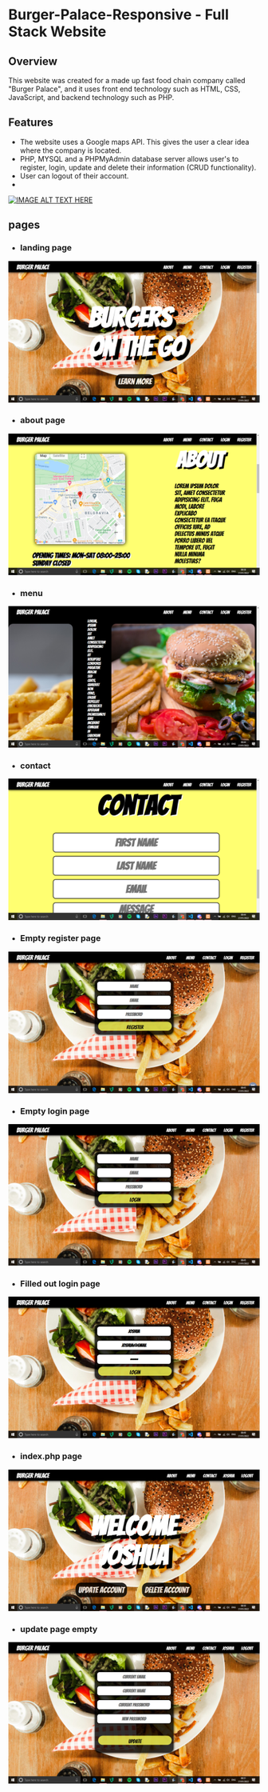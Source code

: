 # Burger-Palace-Responsive - Full Stack Website

## Overview 
This website was created for a made up fast food chain company called "Burger Palace", and it uses front end technology such as HTML, CSS, JavaScript, and backend technology such as PHP.

## Features
* The website uses a Google maps API. This gives the user a clear idea where the company is located.
* PHP, MYSQL and a PHPMyAdmin database server allows user's to register, login, update and delete their information (CRUD functionality).
* User can logout of their account.
* 

[![IMAGE ALT TEXT HERE](https://img.youtube.com/vi/7QRZxBB6FBk/0.jpg)](https://www.youtube.com/watch?v=7QRZxBB6FBk)

## pages
* ### landing page
![GitHub Logo](https://github.com/JoshuasProgramming/Burger-Palace/blob/main/readme%20images/landingpage.png)

* ### about page
![GitHub Logo](https://github.com/JoshuasProgramming/Burger-Palace/blob/main/readme%20images/aboutpage.png)

* ### menu
![GitHub Logo](https://github.com/JoshuasProgramming/Burger-Palace/blob/main/readme%20images/menupage.png)

* ### contact
![GitHub Logo](https://github.com/JoshuasProgramming/Burger-Palace/blob/main/readme%20images/contactpage.png)

* ### Empty register page
![GitHub Logo](https://github.com/JoshuasProgramming/Burger-Palace/blob/main/readme%20images/registerpage_empty.png)

* ### Empty login page
![GitHub Logo](https://github.com/JoshuasProgramming/Burger-Palace/blob/main/readme%20images/loginpage_empty.png)

* ### Filled out login page
![GitHub Logo](https://github.com/JoshuasProgramming/Burger-Palace/blob/main/readme%20images/loginpage_full.png)

* ### index.php page
![GitHub Logo](https://github.com/JoshuasProgramming/Burger-Palace/blob/main/readme%20images/index_php.png)

* ### update page empty
![GitHub Logo](https://github.com/JoshuasProgramming/Burger-Palace/blob/main/readme%20images/updatepage_empty.png)



